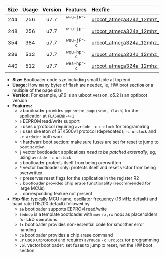|Size|Usage|Version|Features|Hex file|
|:-:|:-:|:-:|:-:|:--|
|244|256|u7.7|`w-u-jPr--`|[urboot_atmega324a_12mhz_500000bps_lednop_ur_vbl.hex](https://raw.githubusercontent.com/stefanrueger/urboot.hex/main/mcus/atmega324a/fcpu_12mhz/500000_bps/urboot_atmega324a_12mhz_500000bps_lednop_ur_vbl.hex)|
|248|256|u7.7|`w-u-jpr--`|[urboot_atmega324a_12mhz_500000bps_lednop_fr_ur_vbl.hex](https://raw.githubusercontent.com/stefanrueger/urboot.hex/main/mcus/atmega324a/fcpu_12mhz/500000_bps/urboot_atmega324a_12mhz_500000bps_lednop_fr_ur_vbl.hex)|
|354|384|u7.7|`weu-jPr-c`|[urboot_atmega324a_12mhz_500000bps_ee_lednop_fr_ce_ur_vbl.hex](https://raw.githubusercontent.com/stefanrueger/urboot.hex/main/mcus/atmega324a/fcpu_12mhz/500000_bps/urboot_atmega324a_12mhz_500000bps_ee_lednop_fr_ce_ur_vbl.hex)|
|336|512|u7.7|`weu-hpr-c`|[urboot_atmega324a_12mhz_500000bps_ee_lednop_fr_ce_ur.hex](https://raw.githubusercontent.com/stefanrueger/urboot.hex/main/mcus/atmega324a/fcpu_12mhz/500000_bps/urboot_atmega324a_12mhz_500000bps_ee_lednop_fr_ce_ur.hex)|
|440|512|u7.7|`wes-hpr-c`|[urboot_atmega324a_12mhz_500000bps_ee_lednop_fr_ce.hex](https://raw.githubusercontent.com/stefanrueger/urboot.hex/main/mcus/atmega324a/fcpu_12mhz/500000_bps/urboot_atmega324a_12mhz_500000bps_ee_lednop_fr_ce.hex)|

- **Size:** Bootloader code size including small table at top end
- **Usage:** How many bytes of flash are needed, ie, HW boot section or a multiple of the page size
- **Version:** For example, u7.6 is an urboot version, o5.2 is an optiboot version
- **Features:**
  + `w` bootloader provides `pgm_write_page(sram, flash)` for the application at `FLASHEND-4+1`
  + `e` EEPROM read/write support
  + `u` uses urprotocol requiring `avrdude -c urclock` for programming
  + `s` uses skeleton of STK500v1 protocol (deprecated); `-c urclock` and `-c arduino` both work
  + `h` hardware boot section: make sure fuses are set for reset to jump to boot section
  + `j` vector bootloader: applications *need to be patched externally*, eg, using `avrdude -c urclock`
  + `p` bootloader protects itself from being overwritten
  + `P` vector bootloader only: protects itself and reset vector from being overwritten
  + `r` preserves reset flags for the application in the register R2
  + `c` bootloader provides chip erase functionality (recommended for large MCUs)
  + `-` corresponding feature not present
- **Hex file:** typically MCU name, oscillator frequency (16 MHz default) and baud rate (115200 default) followed by
  + `ee` bootloader supports EEPROM read/write
  + `lednop` is a template bootloader with `mov rx,rx` nops as placeholders for LED operations
  + `fr` bootloader provides non-essential code for smoother error handing
  + `ce` bootloader provides a chip erase command
  + `ur` uses urprotocol and requires `avrdude -c urclock` for programming
  + `vbl` vector bootloader: set fuses to jump to reset, not the HW boot section
